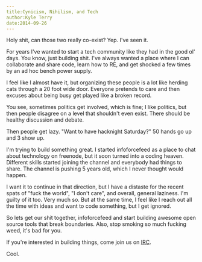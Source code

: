 ```yaml
---
title:Cynicism, Nihilism, and Tech
author:Kyle Terry
date:2014-09-26
---
```


Holy shit, can those two really co-exist? Yep. I've seen it.

For years I've wanted to start a tech community like they had in the good ol'
days. You know, just building shit. I've always wanted a place where I can
collaborate and share code, learn how to RE, and get shocked a few times by an
ad hoc bench power supply.

I feel like I almost have it, but organizing these people is a lot like herding
cats through a 20 foot wide door. Everyone pretends to care and then excuses
about being busy get played like a broken record.

You see, sometimes politics get involved, which is fine; I like politics, but
then people disagree on a level that shouldn't even exist. There should be
healthy discussion and debate.

Then people get lazy. "Want to have hacknight Saturday?" 50 hands go up and 3
show up.

I'm trying to build something great. I started infoforcefeed as a place to chat
about technology on freenode, but it soon turned into a coding heaven. Different
skills started joining the channel and everybody had things to share. The
channel is pushing 5 years old, which I never thought would happen.

I want it to continue in that direction, but I have a distaste for the recent
spats of "fuck the world", "I don't care", and overall, general laziness. I'm
guilty of it too. Very much so. But at the same time, I feel like I reach out
all the time with ideas and want to code something, but I get ignored.

So lets get our shit together, infoforcefeed and start building awesome open
source tools that break boundaries. Also, stop smoking so much fucking weed,
it's bad for you.

If you're interested in building things, come join us on
[IRC](irc://irc.freenode.net/#infoforcefeed).

Cool.
